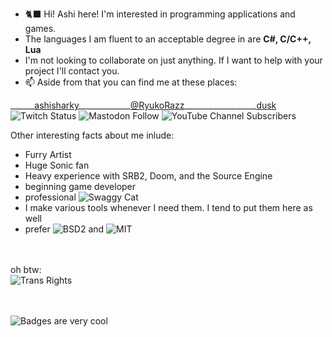 - 🐈‍⬛ Hi! Ashi here! I'm interested in programming applications and games.
- The languages I am fluent to an acceptable degree in are **C#, C/C++, Lua**
- I'm not looking to collaborate on just anything. If I want to help with your project I'll contact you.
- 📫 Aside from that you can find me at these places:

\_\_\_\_\_\_[ashisharky](https://twitch.tv/ashisharky)\_\_\_\_\_\_\_\_\_\_\_\_\_[@RyukoRazz](https://meow.social/@RyukoRazz)\_\_\_\_\_\_\_\_\_\_\_\_\_\_\_\_\_\_[dusk](https://youtube.com/@dusk5430)<br>
![Twitch Status](https://img.shields.io/twitch/status/ashisharky?color=lightblue&style=for-the-badge) ![Mastodon Follow](https://img.shields.io/mastodon/follow/106880192441248560?color=lightpink&domain=https%3A%2F%2Fmeow.social&style=for-the-badge) ![YouTube Channel Subscribers](https://img.shields.io/youtube/channel/subscribers/UCR197JpJejJw0PxELfdVnXQ?color=%239696FF&label=Youtube%20subs&style=for-the-badge)

Other interesting facts about me inlude:
  - Furry Artist
  - Huge Sonic fan
  - Heavy experience with SRB2, Doom, and the Source Engine
  - beginning game developer
  - professional ![Swaggy Cat](https://img.shields.io/badge/swaggy-cat-lightpink?style=for-the-badge)
  - I make various tools whenever I need them. I tend to put them here as well
  - prefer ![BSD2](https://img.shields.io/github/license/ashifolfi/Chisel) and ![MIT](https://img.shields.io/github/license/ashifolfi/LuaSSG)
  
<br><br>
oh btw:<br>
![Trans Rights](https://img.shields.io/badge/trans-rights-lightpink?style=for-the-badge&labelColor=lightblue)

<br><br>
![Badges are very cool](https://img.shields.io/badge/badges%20are-very%20cool-green)
<!---
ashifolfi/ashifolfi is a ✨ special ✨ repository because its `README.md` (this file) appears on your GitHub profile.
You can click the Preview link to take a look at your changes.
--->
